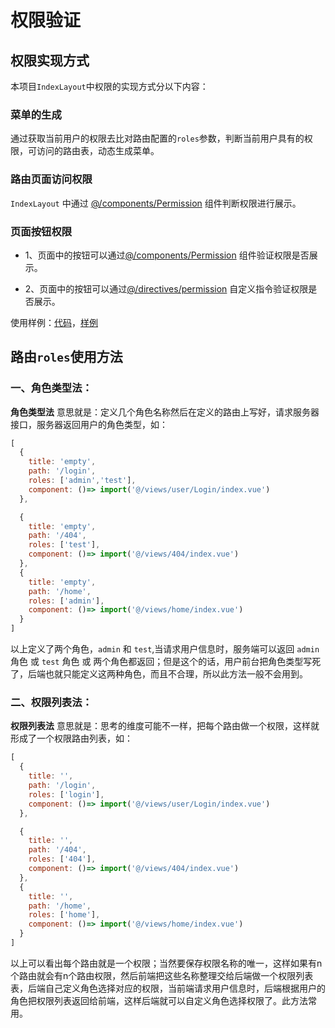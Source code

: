 # 权限验证

## 权限实现方式

本项目`IndexLayout`中权限的实现方式分以下内容：

### 菜单的生成

通过获取当前用户的权限去比对路由配置的`roles`参数，判断当前用户具有的权限，可访问的路由表，动态生成菜单。

### 路由页面访问权限

`IndexLayout` 中通过 [@/components/Permission](https://github.com/lqsong/admin-element-vue/tree/vite.ts/src/components/Permission) 组件判断权限进行展示。

### 页面按钮权限

- 1、页面中的按钮可以通过[@/components/Permission](https://github.com/lqsong/admin-element-vue/tree/vite.ts/src/components/Permission) 组件验证权限是否展示。

- 2、页面中的按钮可以通过[@/directives/permission](https://github.com/lqsong/admin-element-vue/tree/vite.ts/src/directives/permission) 自定义指令验证权限是否展示。

使用样例：[代码](https://github.com/lqsong/admin-element-vue/tree/vite.ts/src/views/roles/all)，[样例](http://vitets-demo.admin-element-vue.liqingsong.cc/#/roles/all)


## 路由`roles`使用方法

### 一、角色类型法：

**角色类型法** 意思就是：定义几个角色名称然后在定义的路由上写好，请求服务器接口，服务器返回用户的角色类型，如：

```js
[
  {
    title: 'empty',
    path: '/login',
    roles: ['admin','test'],
    component: ()=> import('@/views/user/Login/index.vue')   
  },

  {
    title: 'empty',
    path: '/404',
    roles: ['test'],
    component: ()=> import('@/views/404/index.vue') 
  },
  {
    title: 'empty',
    path: '/home',
    roles: ['admin'],
    component: ()=> import('@/views/home/index.vue')    
  }
]
```
以上定义了两个角色，`admin` 和 `test`,当请求用户信息时，服务端可以返回 `admin` 角色 或 `test` 角色 或 两个角色都返回；但是这个的话，用户前台把角色类型写死了，后端也就只能定义这两种角色，而且不合理，所以此方法一般不会用到。


### 二、权限列表法：

**权限列表法** 意思就是：思考的维度可能不一样，把每个路由做一个权限，这样就形成了一个权限路由列表，如：

```js
[
  {
    title: '',
    path: '/login',
    roles: ['login'],
    component: ()=> import('@/views/user/Login/index.vue')  
  },

  {
    title: '',
    path: '/404',
    roles: ['404'],
    component: ()=> import('@/views/404/index.vue')   
  },
  {
    title: '',
    path: '/home',
    roles: ['home'],
    component: ()=> import('@/views/home/index.vue')   
  }
]
```
以上可以看出每个路由就是一个权限；当然要保存权限名称的唯一，这样如果有n个路由就会有n个路由权限，然后前端把这些名称整理交给后端做一个权限列表表，后端自己定义角色选择对应的权限，当前端请求用户信息时，后端根据用户的角色把权限列表返回给前端，这样后端就可以自定义角色选择权限了。此方法常用。


